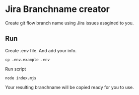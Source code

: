 # Jira Branchname creator

Create git flow branch name using Jira issues assgined to you.

## Run

Create .env file. And add your info.

```shell
cp .env.example .env
```

Run script

```shell
node index.mjs
```

Your resulting branchname will be copied ready for you to use.
